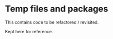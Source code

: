 # Temp files and packages 

This contains code to be refactored / revisited. 

Kept here for reference.